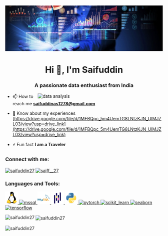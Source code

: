 ![logo](https://github.com/Saifuddin27/Saifuddin27/blob/main/IMG_20231030_214426.jpg)
<h1 align="center">Hi 👋, I'm Saifuddin</h1>
<h3 align="center">A passionate data enthusiast from India</h3>

<img align="right" alt="data analysis" width="400" src="https://blog.imarticus.org/wp-content/uploads/2019/05/daonline.gif">


- 📫 How to reach me **saifuddinas1278@gmail.com**

- 📄 Know about my experiences [https://drive.google.com/file/d/1MFBQpc_5m4UemTG8LNtzKJN_UlMJZL03/view?usp=drive_link](https://drive.google.com/file/d/1MFBQpc_5m4UemTG8LNtzKJN_UlMJZL03/view?usp=drive_link)

- ⚡ Fun fact **I am a Traveler**

<h3 align="left">Connect with me:</h3>
<p align="left">
<a href="https://linkedin.com/in/saifuddin27" target="blank"><img align="center" src="https://raw.githubusercontent.com/rahuldkjain/github-profile-readme-generator/master/src/images/icons/Social/linked-in-alt.svg" alt="saifuddin27" height="30" width="40" /></a>
<a href="https://instagram.com/saiff__27" target="blank"><img align="center" src="https://raw.githubusercontent.com/rahuldkjain/github-profile-readme-generator/master/src/images/icons/Social/instagram.svg" alt="saiff__27" height="30" width="40" /></a>
</p>

<h3 align="left">Languages and Tools:</h3>
<p align="left"> <a href="https://www.linux.org/" target="_blank" rel="noreferrer"> <img src="https://raw.githubusercontent.com/devicons/devicon/master/icons/linux/linux-original.svg" alt="linux" width="40" height="40"/> </a> <a href="https://www.microsoft.com/en-us/sql-server" target="_blank" rel="noreferrer"> <img src="https://www.svgrepo.com/show/303229/microsoft-sql-server-logo.svg" alt="mssql" width="40" height="40"/> </a> <a href="https://www.mysql.com/" target="_blank" rel="noreferrer"> <img src="https://raw.githubusercontent.com/devicons/devicon/master/icons/mysql/mysql-original-wordmark.svg" alt="mysql" width="40" height="40"/> </a> <a href="https://pandas.pydata.org/" target="_blank" rel="noreferrer"> <img src="https://raw.githubusercontent.com/devicons/devicon/2ae2a900d2f041da66e950e4d48052658d850630/icons/pandas/pandas-original.svg" alt="pandas" width="40" height="40"/> </a> <a href="https://www.python.org" target="_blank" rel="noreferrer"> <img src="https://raw.githubusercontent.com/devicons/devicon/master/icons/python/python-original.svg" alt="python" width="40" height="40"/> </a> <a href="https://pytorch.org/" target="_blank" rel="noreferrer"> <img src="https://www.vectorlogo.zone/logos/pytorch/pytorch-icon.svg" alt="pytorch" width="40" height="40"/> </a> <a href="https://scikit-learn.org/" target="_blank" rel="noreferrer"> <img src="https://upload.wikimedia.org/wikipedia/commons/0/05/Scikit_learn_logo_small.svg" alt="scikit_learn" width="40" height="40"/> </a> <a href="https://seaborn.pydata.org/" target="_blank" rel="noreferrer"> <img src="https://seaborn.pydata.org/_images/logo-mark-lightbg.svg" alt="seaborn" width="40" height="40"/> </a> <a href="https://www.tensorflow.org" target="_blank" rel="noreferrer"> <img src="https://www.vectorlogo.zone/logos/tensorflow/tensorflow-icon.svg" alt="tensorflow" width="40" height="40"/> </a> </p>

<p><img align="left" src="https://github-readme-stats.vercel.app/api/top-langs?username=saifuddin27&show_icons=true&locale=en&layout=compact" alt="saifuddin27" /></p>

<p>&nbsp;<img align="center" src="https://github-readme-stats.vercel.app/api?username=saifuddin27&show_icons=true&locale=en" alt="saifuddin27" /></p>

<p><img align="center" src="https://github-readme-streak-stats.herokuapp.com/?user=saifuddin27&" alt="saifuddin27" /></p>
